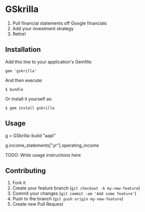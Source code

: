 # GSkrilla

1. Pull financial statements off Google financials
2. Add your investment strategy
3. Retire!

## Installation

Add this line to your application's Gemfile:

    gem 'gskrilla'

And then execute:

    $ bundle

Or install it yourself as:

    $ gem install gskrilla

## Usage

g = GSkrilla::build "aapl" 

g.income_statements["yr"].operating_income

TODO: Write usage instructions here

## Contributing

1. Fork it
2. Create your feature branch (`git checkout -b my-new-feature`)
3. Commit your changes (`git commit -am 'Add some feature'`)
4. Push to the branch (`git push origin my-new-feature`)
5. Create new Pull Request
